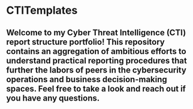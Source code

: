 # CTITemplates
## Welcome to my Cyber Threat Intelligence (CTI) report structure portfolio! This repository contains an aggregation of ambitious efforts to understand practical reporting procedures that further the labors of peers in the cybersecurity operations and business decision-making spaces. Feel free to take a look and reach out if you have any questions.  
